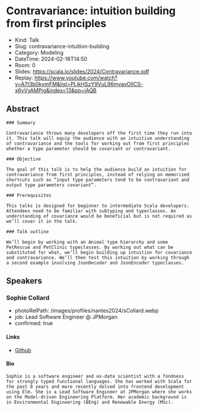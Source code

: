 # Contravariance: intuition building from first principles

- Kind: Talk
- Slug: contravariance-intuition-building
- Category: Modeling
- DateTime: 2024-02-16T14:50
- Room: 0
- Slides: https://scala.io/slides/2024/Contravariance.pdf
- Replay: https://www.youtube.com/watch?v=A7t3b0kymFM&list=PLjkHSzY9VuL96myavOIICS-x6yVyAMPjg&index=13&pp=iAQB

## Abstract

```
### Summary

Contravariance throws many developers off the first time they run into it. This talk will equip the audience with an intuitive understanding of contravariance and the tools for working out from first principles whether a type parameter should be covariant or contravariant.

### Objective

The goal of this talk is to help the audience build an intuition for contravariance from first principles, instead of relying on memorised shortcuts such as “input type parameters tend to be contravariant and output type parameters covariant”.

### Prerequisites

This talks is designed for beginner to intermediate Scala developers. Attendees need to be familiar with subtyping and typeclasses. An understanding of covariance would be beneficial but is not required as we’ll cover it in the talk.

### Talk outline

We’ll begin by working with an Animal type hierarchy and some PetRescue and PetClinic typeclasses. By working out what can be substituted for what, we’ll begin building up intuition for covariance and contravariance. We’ll then test this intuition by working through a second example involving JsonDecoder and JsonEncoder typeclasses.
```

## Speakers

### Sophie Collard

- photoRelPath: /images/profiles/nantes2024/sCollard.webp
- job: Lead Software Engineer @ JPMorgan
- confirmed: true

#### Links

- [Github](https://github.com/sophiecollard)

#### Bio

```
Sophie is a software engineer and ex-data scientist with a fondness for strongly typed functional languages. She has worked with Scala for the past 8 years and more recently delved into frontend development using Elm. She is a Lead Software Engineer at JPMorgan where she works on the Model-driven Engineering Platform. Her academic background is in Environmental Engineering (BEng) and Renewable Energy (MSc).
```
